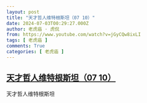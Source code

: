 ```yaml
---
layout: post
title: "天才哲人维特根斯坦（07 10）"
date: 2024-07-03T00:29:27.000Z
author: 老虎庙 · 虎侃
from: https://www.youtube.com/watch?v=jGyCQw8ixLI
tags: [ 老虎庙 ]
comments: True
categories: [ 老虎庙 ]
---
```

<!--1719966567000-->
[天才哲人维特根斯坦（07 10）](https://www.youtube.com/watch?v=jGyCQw8ixLI)
------

<div>
天才哲人维特根斯坦
</div>
